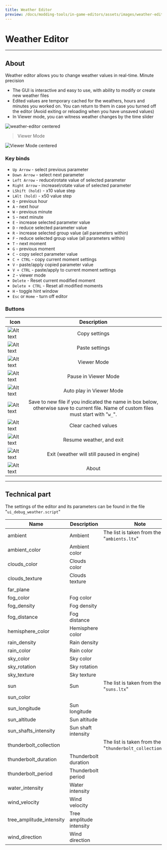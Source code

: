 ```yaml
---
title: Weather Editor
preview: /docs/modding-tools/in-game-editors/assets/images/weather-editor.png
---
```


# Weather Editor

___

## About

Weather editor allows you to change weather values in real-time. Minute precision

- The GUI is interactive and easy to use, with ability to modify or create new weather files
- Edited values are temporary cached for the weathers, hours and minutes you worked on. You can return to them in case you turned off the editor (Avoid exiting or reloading when you have unsaved values)
- In Viewer mode, you can witness weather changes by the time slider

![weather-editor centered](assets/images/weather-editor.png)

> Viewer Mode

![Viewer Mode centered](assets/images/viewer-mode.png)

### Key binds

- `Up Arrow` - select previous parameter
- `Down Arrow` - select next parameter
- `Left Arrow` - reduce\rotate value of selected parameter
- `Right Arrow` - increase\rotate value of selected parameter
- `LShift (hold)` - x10 value step
- `LAlt (hold)` - x50 value step
- `Q` - previous hour
- `A` - next hour
- `W` - previous minute
- `S` - next minute
- `E` - increase selected parameter value
- `D` - reduce selected parameter value
- `R` - increase selected group value (all parameters within)
- `F` - reduce selected group value (all parameters within)
- `T` - next moment
- `G` - previous moment
- `C` - copy select parameter value
- `C + CTRL` - copy current moment settings
- `V` - paste/apply copied parameter value
- `V + CTRL` - paste/apply to current moment settings
- `Z` - viewer mode
- `Delete` - Reset current modified moment
- `Delete + CTRL` - Reset all modified moments
- `H` - toggle hint window
- `Esc` or `Home` - turn off editor

### Buttons

| Icon | Description |
|---|:---:|
| ![Alt text](../../../static/icons/in-game-editors/copy.png) | Copy settings |
| ![Alt text](../../../static/icons/in-game-editors/paste.png) | Paste settings |
| ![Alt text](../../../static/icons/in-game-editors/view-mode.png) | Viewer Mode |
| ![Alt text](../../../static/icons/in-game-editors/pause.png) | Pause in Viewer Mode |
| ![Alt text](../../../static/icons/in-game-editors/resume.png) | Auto play in Viewer Mode |
| ![Alt text](../../../static/icons/in-game-editors/save.png) | Save to new file if you indicated the name in box below, otherwise save to current file. Name of custom files must start with "`w_`". |
| ![Alt text](../../../static/icons/in-game-editors/clear-cache-values.png) | Clear cached values |
| ![Alt text](../../../static/icons/in-game-editors/resume.png) | Resume weather, and exit |
| ![Alt text](../../../static/icons/in-game-editors/exit.png) | Exit (weather will still paused in engine) |
| ![Alt text](../../../static/icons/in-game-editors/about.png) | About |

___

## Technical part

The settings of the editor and its parameters can be found in the file "`ui_debug_weather.script`"

| Name | Description | Note |
|---|---|---|
| ambient | Ambient | The list is taken from the file "`ambients.ltx`" |
| ambient_color | Ambient color |  |
| clouds_color | Clouds color |  |
| clouds_texture | Clouds texture |  |
| far_plane |  |  |
| fog_color | Fog color |  |
| fog_density | Fog density |  |
| fog_distance | Fog distance |  |
| hemisphere_color | Hemisphere color |  |
| rain_density | Rain density |  |
| rain_color | Rain color |  |
| sky_color | Sky color |  |
| sky_rotation | Sky rotation |  |
| sky_texture | Sky texture |  |
| sun | Sun | The list is taken from the file "`suns.ltx`" |
| sun_color |  |  |
| sun_longitude | Sun longitude |  |
| sun_altitude | Sun altitude |  |
| sun_shafts_intensity | Sun shaft intensity |  |
| thunderbolt_collection |  | The list is taken from the file "`thunderbolt_collections.ltx`" |
| thunderbolt_duration | Thunderbolt duration |  |
| thunderbolt_period | Thunderbolt period |  |
| water_intensity | Water intensity |  |
| wind_velocity | Wind velocity |  |
| tree_amplitude_intensity | Tree amplitude intensity |  |
| wind_direction | Wind direction |  |

